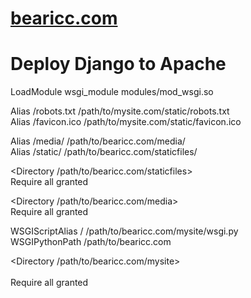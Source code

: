 # [bearicc.com](http://www.bearicc.com)

# Deploy Django to Apache
LoadModule wsgi_module modules/mod_wsgi.so

Alias /robots.txt /path/to/mysite.com/static/robots.txt  
Alias /favicon.ico /path/to/mysite.com/static/favicon.ico  

Alias /media/ /path/to/bearicc.com/media/  
Alias /static/ /path/to/bearicc.com/staticfiles/

<Directory /path/to/bearicc.com/staticfiles>  
Require all granted  
</Directory>

<Directory /path/to/bearicc.com/media>  
Require all granted  
</Directory>

WSGIScriptAlias / /path/to/bearicc.com/mysite/wsgi.py  
WSGIPythonPath /path/to/bearicc.com

<Directory /path/to/bearicc.com/mysite>  
<Files wsgi.py>  
Require all granted  
</Files>  
</Directory>
